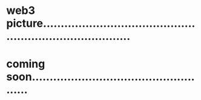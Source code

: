 # web3 picture..............................................................................
# coming soon....................................................
